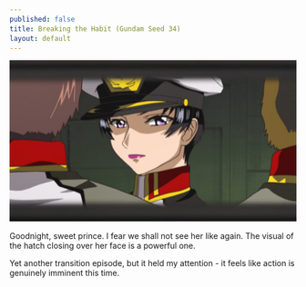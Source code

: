 ```yaml
---
published: false
title: Breaking the Habit (Gundam Seed 34)
layout: default
---
```

![](/closing.jpg)

Goodnight, sweet prince. I fear we shall not see her like again. The visual of the hatch closing over her face is a powerful one.

Yet another transition episode, but it held my attention - it feels like action is genuinely imminent this time.